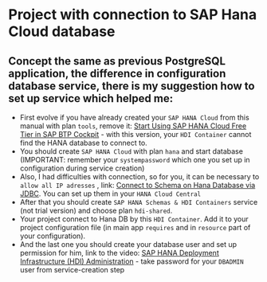 # Project with connection to SAP Hana Cloud database

## Concept the same as previous PostgreSQL application, the difference in configuration database service, there is my suggestion how to set up service which helped me:
* First evolve if you have already created your `SAP HANA Cloud` from this manual with plan `tools`, remove it:
[Start Using SAP HANA Cloud Free Tier in SAP BTP Cockpit](https://developers.sap.com/tutorials/hana-cloud-mission-trial-2-ft.html) - with this version, your `HDI Container` cannot find the HANA database to connect to.
* You should create `SAP HANA Cloud` with plan `hana` and start database 
(IMPORTANT: remember your `systempassword` which one you set up in configuration during service creation)
* Also, I had difficulties with connection, so for you, it can be necessary to `allow all IP adresses` , 
link: [Connect to Schema on Hana Database via JDBC](https://community.sap.com/t5/technology-q-a/connect-to-schema-on-hana-database-via-jdbc/qaq-p/12384743).
You can set up them in your `HANA Cloud Central`
* After that you should create `SAP HANA Schemas & HDI Containers` service (not trial version) and choose plan `hdi-shared`.
* Your project connect to Hana DB by this `HDI Container`. Add it to your project configuration file (in main app `requires` and in `resource` part of your configuration).
* And the last one you should create your database user and set up permission for him, link to the video:
[SAP HANA Deployment Infrastructure (HDI) Administration](https://www.youtube.com/watch?v=njVZWRGTJAI) - take password for your `DBADMIN` user from service-creation step 

